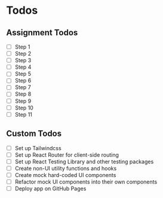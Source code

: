 # Todos

## Assignment Todos

- [ ] Step 1
- [ ] Step 2
- [ ] Step 3
- [ ] Step 4
- [ ] Step 5
- [ ] Step 6
- [ ] Step 7
- [ ] Step 8
- [ ] Step 9
- [ ] Step 10
- [ ] Step 11

## Custom Todos

- [ ] Set up Tailwindcss
- [ ] Set up React Router for client-side routing
- [ ] Set up React Testing Library and other testing packages
- [ ] Create non-UI utility functions and hooks
- [ ] Create mock hard-coded UI components
- [ ] Refactor mock UI components into their own components
- [ ] Deploy app on GitHub Pages
